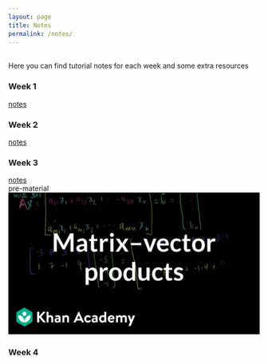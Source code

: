 ```yaml
---
layout: page
title: Notes
permalink: /notes/
---
```

<br>
Here you can find tutorial notes for each week and some extra resources
<br>
<h3> Week 1</h3>

[notes](https://github.com/mahdizmni/mata22/raw/master/notes/week%201.png)

### Week 2
[notes](https://github.com/mahdizmni/mata22/raw/master/notes/week%202.png)

### Week 3
[notes](https://github.com/mahdizmni/mata22/raw/master/notes/week3.png)   </br>
pre-material </br>
[![youtube](https://github.com/mahdizmni/mata22/raw/master/images/thumbnails/7Mo4S2wyMg4-HD.jpg)](https://www.youtube.com/watch?v=7Mo4S2wyMg4)

### Week 4
